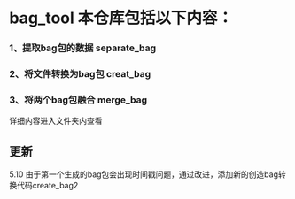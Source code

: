 # bag_tool  本仓库包括以下内容：
###  1、提取bag包的数据  separate_bag

###  2、将文件转换为bag包  creat_bag

###  3、将两个bag包融合  merge_bag


详细内容进入文件夹内查看


## 更新
5.10  由于第一个生成的bag包会出现时间戳问题，通过改进，添加新的创造bag转换代码create_bag2
